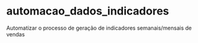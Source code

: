 # automacao_dados_indicadores
Automatizar o processo de geração de indicadores semanais/mensais de vendas

